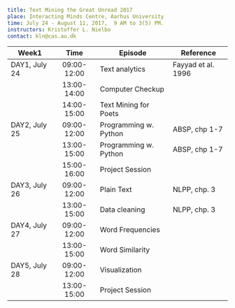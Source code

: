 ```yaml
title: Text Mining the Great Unread 2017
place: Interacting Minds Centre, Aarhus University
time: July 24 - August 11, 2017,  9 AM to 3(5) PM.
instructors: Kristoffer L. Nielbo
contact: kln@cas.au.dk
```

| Week1         | Time          | Episode                 | Reference          |
| ------------- |:-------------:|-------------------------| ------------------ |
| DAY1, July 24 | 09:00-12:00   | Text analytics          | Fayyad et al. 1996 |
|               | 13:00-14:00   | Computer Checkup        |                    |
|               | 14:00-15:00   | Text Mining for Poets   |                    |  
| DAY2, July 25 | 09:00-12:00	| Programming w. Python	  | ABSP, chp 1-7	   |  
| 		 		| 13:00-15:00	| Programming w. Python	  | ABSP, chp 1-7      |
|				| 15:00-16:00	| Project Session		  |					   |
| DAY3, July 26 | 09:00-12:00	| Plain Text			  | NLPP, chp. 3	   |
|				| 13:00-15:00	| Data cleaning			  | NLPP, chp. 3	   |
| DAY4, July 27 | 09:00-12:00	| Word Frequencies		  |					   |
|				| 13:00-15:00	| Word Similarity		  |					   |
| DAY5, July 28 | 09:00-12:00	| Visualization		      |					   |
|				| 13:00-15:00	| Project Session		  |					   |
